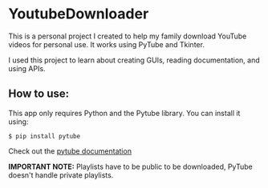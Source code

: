# YoutubeDownloader

This is a personal project I created to help my family download YouTube videos for personal use. 
It works using PyTube and Tkinter. 

I used this project to learn about creating GUIs, reading documentation, and using APIs.

## How to use:

This app only requires Python and the Pytube library. You can install it using:

```
$ pip install pytube
```

Check out the [pytube documentation](https://pytube.io/en/latest/)


**IMPORTANT NOTE:** Playlists have to be public to be downloaded, PyTube doesn't handle private playlists. 
